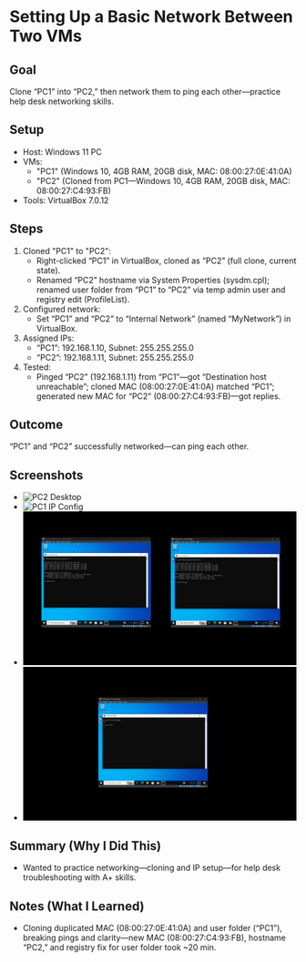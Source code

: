# Setting Up a Basic Network Between Two VMs

## Goal
Clone “PC1” into “PC2,” then network them to ping each other—practice help desk networking skills.

## Setup
- Host: Windows 11 PC
- VMs:
  - "PC1" (Windows 10, 4GB RAM, 20GB disk, MAC: 08:00:27:0E:41:0A)
  - "PC2" (Cloned from PC1—Windows 10, 4GB RAM, 20GB disk, MAC: 08:00:27:C4:93:FB)
- Tools: VirtualBox 7.0.12

## Steps
1. Cloned "PC1" to "PC2":
   - Right-clicked “PC1” in VirtualBox, cloned as “PC2” (full clone, current state).
   - Renamed “PC2” hostname via System Properties (sysdm.cpl); renamed user folder from “PC1” to “PC2” via temp admin user and registry edit (ProfileList).
2. Configured network:
   - Set “PC1” and “PC2” to “Internal Network” (named “MyNetwork”) in VirtualBox.
3. Assigned IPs:
   - “PC1”: 192.168.1.10, Subnet: 255.255.255.0
   - “PC2”: 192.168.1.11, Subnet: 255.255.255.0
4. Tested:
   - Pinged “PC2” (192.168.1.11) from “PC1”—got “Destination host unreachable”; cloned MAC (08:00:27:0E:41:0A) matched “PC1”; generated new MAC for “PC2” (08:00:27:C4:93:FB)—got replies.

## Outcome
“PC1” and “PC2” successfully networked—can ping each other.

## Screenshots
- ![PC2 Desktop]([pc2-desktop.png](https://github.com/StandardBrian/IT-Projects/blob/images/pc2-desktop.png))
- ![PC1 IP Config](pc1-ipconfig.png)
- ![Ping Success](ping-success.png)
- ![PC2 Hostname](pc2-hostname.png)

## Summary (Why I Did This)
- Wanted to practice networking—cloning and IP setup—for help desk troubleshooting with A+ skills.

## Notes (What I Learned)
- Cloning duplicated MAC (08:00:27:0E:41:0A) and user folder (“PC1”), breaking pings and clarity—new MAC (08:00:27:C4:93:FB), hostname “PC2,” and registry fix for user folder took ~20 min.

